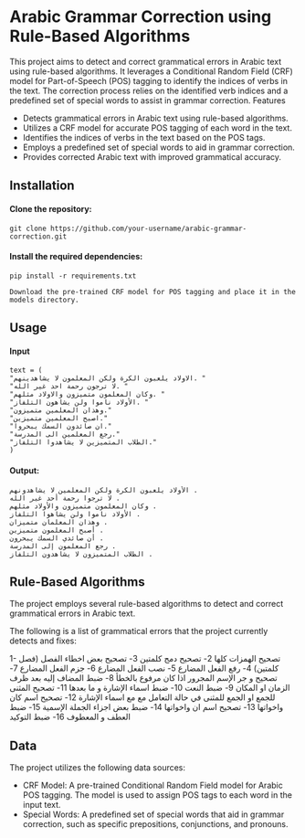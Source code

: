 # Arabic Grammar Correction using Rule-Based Algorithms

This project aims to detect and correct grammatical errors in Arabic text using rule-based algorithms. It leverages a Conditional Random Field (CRF) model for Part-of-Speech (POS) tagging to identify the indices of verbs in the text. The correction process relies on the identified verb indices and a predefined set of special words to assist in grammar correction.
Features

- Detects grammatical errors in Arabic text using rule-based algorithms.
- Utilizes a CRF model for accurate POS tagging of each word in the text.
- Identifies the indices of verbs in the text based on the POS tags.
- Employs a predefined set of special words to aid in grammar correction.
- Provides corrected Arabic text with improved grammatical accuracy.

## Installation

#### Clone the repository:

    git clone https://github.com/your-username/arabic-grammar-correction.git

#### Install the required dependencies:


    pip install -r requirements.txt

    Download the pre-trained CRF model for POS tagging and place it in the models directory.

## Usage

#### Input
    text = (
    "الاولاد يلعبون الكرة ولكن المعلمون لا يشاهدينهم. "
    "لا ترجون رحمة احد غير الله. "
    "وكان المعلمون متميزون والاولاد مثلهم. "
    "الأولاد ناموا ولن يشاهون التلفاز. "
    "وهذان المعلمين متميزون."
    "اصبح المعلمين متميزين."
    "ان صائدون السمك يبحروا."
    "رجع المعلمين الى المدرسة."
    "الطلاب المتميزين لا يشاهدوا التلفاز."
    )

#### Output:
    الأولاد يلعبون الكرة ولكن المعلمين لا يشاهدونهم . 
    لا ترجوا رحمة أحد غير الله . 
    وكان المعلمون متميزون والأولاد مثلهم . 
    الأولاد ناموا ولن يشاهوا التلفاز . 
    وهذان المعلمان متميزان . 
    أصبح المعلمون متميزين . 
    أن صائدي السمك يبحرون . 
    رجع المعلمون إلى المدرسة . 
    الطلاب المتميزون لا يشاهدون التلفاز .


## Rule-Based Algorithms

The project employs several rule-based algorithms to detect and correct grammatical errors in Arabic text.

The following is a list of grammatical errors that the project currently detects and fixes:

1- تصحيح الهمزات كلها
2- تصحيح دمج كلمتين
3- تصحيح بعض اخطاء الفصل (فصل كلمتين)
4- رفع الفعل المضارع
5- نصب الفعل المضارع
6- جزم الفعل المضارع
7- تصحيح و جر الإسم المجرور اذا كان مرفوع بالخطأ
8- ضبط المضاف إليه بعد ظرف الزمان او المكان
9- ضبط النعت
10- ضبط اسماء الإشارة و ما بعدها
11- تصحيح المثنى للجمع او الجمع للمثنى في حالة التعامل مع مع اسماء الإشارة
12- تصحيح اسم كان واخواتها
13- تصحيح اسم ان واخواتها
14- ضبط بعض اجزاء الجملة الإسمية
15- ضبط العطف و المعطوف
16- ضبط التوكيد

## Data

The project utilizes the following data sources:

- CRF Model: A pre-trained Conditional Random Field model for Arabic POS tagging. The model is used to assign POS tags to each word in the input text.
- Special Words: A predefined set of special words that aid in grammar correction, such as specific prepositions, conjunctions, and pronouns.
